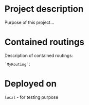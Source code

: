 # Project description
Purpose of this project...

# Contained routings
Description of contained routings:

    `MyRouting`:

# Deployed on
`local` - for testing purpose